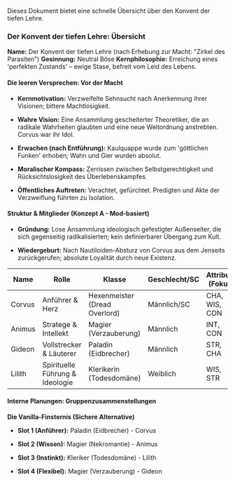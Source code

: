 Dieses Dokument bietet eine schnelle Übersicht über den Konvent der tiefen Lehre.

### Der Konvent der tiefen Lehre: Übersicht

**Name:** Der Konvent der tiefen Lehre (nach Erhebung zur Macht: "Zirkel des Parasiten") **Gesinnung:** Neutral Böse **Kernphilosophie:** Erreichung eines 'perfekten Zustands' – ewige Stase, befreit vom Leid des Lebens.

#### Die leeren Versprechen: Vor der Macht

- **Kernmotivation:** Verzweifelte Sehnsucht nach Anerkennung ihrer Visionen; bittere Machtlosigkeit.
    
- **Wahre Vision:** Eine Ansammlung gescheiterter Theoretiker, die an radikale Wahrheiten glaubten und eine neue Weltordnung anstrebten. Corvus war ihr Idol.
    
- **Erwachen (nach Entführung):** Kaulquappe wurde zum 'göttlichen Funken' erhoben; Wahn und Gier wurden absolut.
    
- **Moralischer Kompass:** Zerrissen zwischen Selbstgerechtigkeit und Rücksichtslosigkeit des Überlebenskampfes.
    
- **Öffentliches Auftreten:** Verachtet, gefürchtet. Predigten und Akte der Verzweiflung führten zu Isolation.
    

#### Struktur & Mitglieder (Konzept A - Mod-basiert)

- **Gründung:** Lose Ansammlung ideologisch gefestigter Außenseiter, die sich gegenseitig radikalisierten; kein definierbarer Übergang zum Kult.
    
- **Wiedergeburt:** Nach Nautiloiden-Absturz von Corvus aus dem Jenseits zurückgerufen; absolute Loyalität durch neue Existenz.
    

|Name|Rolle|Klasse|Geschlecht/SC|Attribute (Fokus)|
|---|---|---|---|---|
|Corvus|Anführer & Herz|Hexenmeister (Dread Overlord)|Männlich/SC|CHA, WIS, CON|
|Animus|Stratege & Intellekt|Magier (Verzauberung)|Männlich|INT, CON|
|Gideon|Vollstrecker & Läuterer|Paladin (Eidbrecher)|Männlich|STR, CHA|
|Lilith|Spirituelle Führung & Ideologie|Klerikerin (Todesdomäne)|Weiblich|WIS, STR|

#### Interne Planungen: Gruppenzusammenstellungen

**Die Vanilla-Finsternis (Sichere Alternative)**

- **Slot 1 (Anführer):** Paladin (Eidbrecher) - Corvus
    
- **Slot 2 (Wissen):** Magier (Nekromantie) - Animus
    
- **Slot 3 (Instinkt):** Kleriker (Todesdomäne) - Lilith
    
- **Slot 4 (Flexibel):** Magier (Verzauberung) - Gideon